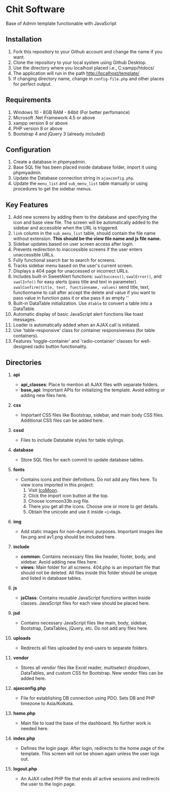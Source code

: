 # Chit Software

Base of Admin template functionable with JavaScript

## Installation

1. Fork this repository to your Github account and change the name if you want.
2. Clone the repository to your local system using Github Desktop.
3. Use the directory where you localhost placed i.e., C:xampp/htdocs/
4. The application will run in the path <http://localhost/template/>
5. If changing directory name, change in `config-file.php` and other places for perfect output.

## Requirements

1. Windows 10 - 8GB RAM - 64bit (For better perfomance)
2. Microsoft .Net Framework 4.5 or above
3. xampp version 8 or above
4. PHP version 8 or above
5. Bootstrap 4 and jQuery 3 (already included)

## Configuration

1. Create a database in phpmyadmin.
2. Base SQL file has been placed inside database folder, import it using phpmyadmin.
3. Update the Database connection string in `ajaxconfig.php`.
4. Update the `menu_list` and `sub_menu_list` table manually or using procedures to get the sidebar menus.  

## Key Features

1. Add new screens by adding them to the database and specifying the icon and base view file. The screen will be automatically added to the sidebar and accessible when the URL is triggered.
2. `link` column in the `sub_menu_list` table, should contain the file name without extension. **This should be the view file name and js file name.**
3. Sidebar updates based on user screen access after login.
4. Prevents redirection to inaccessible screens if the user enters unaccessible URLs.
5. Fully functional search bar to search for screens.
6. Tracks sidebar menu based on the user's current screen.
7. Displays a 404 page for unaccessed or incorrect URLs.
8. Includes built-in SweetAlert functions: `swalSuccess()`, `swalError()`, and `swalInfo()` for easy alerts (pass title and text in parameter). `swalConfirm(title, text, functionname, values)` send title, text, functionname to call after accept the delete and value if you want to pass value in function pass it or else pass it as empty ''
9. Built-in DataTable initialization. Use `dtable` to convert a table into a DataTable.
10. Automatic display of basic JavaScript alert functions like toast messages.
11. Loader is automatically added when an AJAX call is initiated.
12. Use 'table-responsive' class for container responsiveness (for table containers).
13. Features 'toggle-container' and 'radio-container' classes for well-designed radio button functionality.

## Directories

1. **api**
    - **api_classes**: Place to mention all AJAX files with separate folders.
    - **base_api**: Important APIs for initializing the template. Avoid editing or adding new files here.

2. **css**
    - Important CSS files like Bootstrap, sidebar, and main body CSS files. Additional CSS files can be added here.

3. **cssd**
    - Files to include Datatable styles for table stylings.

4. **database**
    - Store SQL files for each commit to update database tables.

5. **fonts**
    - Contains icons and their definitions. Do not add any files here. To view icons imported in this project:
        1. Visit [IcoMoon](https://icomoon.io/app/#/select).
        2. Click the import icon button at the top.
        3. Choose icomoon33b.svg file.
        4. There you get all the icons. Choose one or more to get details.
        5. Obtain the unicode and use it inside `<i>`tags.

6. **img**
    - Add static images for non-dynamic purposes. Important images like fav.png and av1.png should be included here.

7. **include**
    - **common**: Contains necessary files like header, footer, body, and sidebar. Avoid adding new files here.
    - **views**: Main folder for all screens. 404.php is an important file that should not be deleted. All files inside this folder should be unique and listed in database tables.

8. **js**
    - **jsClass**: Contains reusable JavaScript functions written inside classes. JavaScript files for each view should be placed here.

9. **jsd**
    - Contains necessary JavaScript files like main, body, sidebar, Bootstrap, DataTables, jQuery, etc. Do not add any files here.

10. **uploads**
    - Redirects all files uploaded by end-users to separate folders.

11. **vendor**
    - Stores all vendor files like Excel reader, multiselect dropdown, DataTables, and custom CSS for Bootstrap. New vendor files can be added here.

12. **ajaxconfig.php**
    - File for establishing DB connection using PDO. Sets DB and PHP timezone to Asia/Kolkata.

13. **home.php**
    - Main file to load the base of the dashboard. No further work is needed here.

14. **index.php**
    - Defines the login page. After login, redirects to the home page of the template. This screen will not be shown again unless the user logs out.

15. **logout.php**
    - An AJAX called PHP file that ends all active sessions and redirects the user to the login page.
